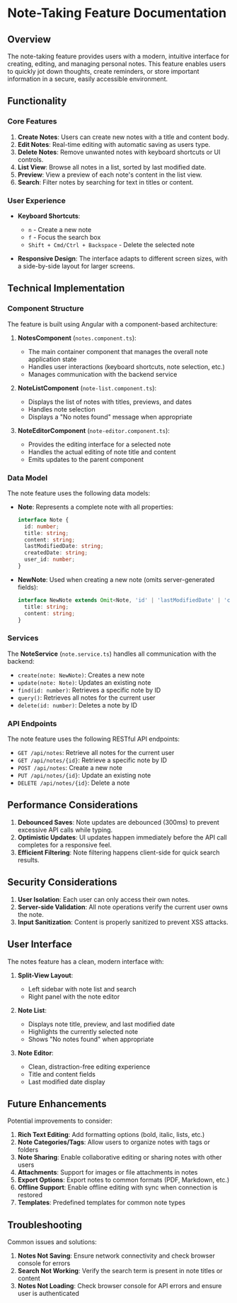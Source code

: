 # Note-Taking Feature Documentation

## Overview

The note-taking feature provides users with a modern, intuitive interface for creating, editing, and managing personal notes. This feature enables users to quickly jot down thoughts, create reminders, or store important information in a secure, easily accessible environment.

## Functionality

### Core Features

1. **Create Notes**: Users can create new notes with a title and content body.
2. **Edit Notes**: Real-time editing with automatic saving as users type.
3. **Delete Notes**: Remove unwanted notes with keyboard shortcuts or UI controls.
4. **List View**: Browse all notes in a list, sorted by last modified date.
5. **Preview**: View a preview of each note's content in the list view.
6. **Search**: Filter notes by searching for text in titles or content.

### User Experience

- **Keyboard Shortcuts**:

  - `n` - Create a new note
  - `f` - Focus the search box
  - `Shift + Cmd/Ctrl + Backspace` - Delete the selected note

- **Responsive Design**: The interface adapts to different screen sizes, with a side-by-side layout for larger screens.

## Technical Implementation

### Component Structure

The feature is built using Angular with a component-based architecture:

1. **NotesComponent** (`notes.component.ts`):

   - The main container component that manages the overall note application state
   - Handles user interactions (keyboard shortcuts, note selection, etc.)
   - Manages communication with the backend service

2. **NoteListComponent** (`note-list.component.ts`):

   - Displays the list of notes with titles, previews, and dates
   - Handles note selection
   - Displays a "No notes found" message when appropriate

3. **NoteEditorComponent** (`note-editor.component.ts`):
   - Provides the editing interface for a selected note
   - Handles the actual editing of note title and content
   - Emits updates to the parent component

### Data Model

The note feature uses the following data models:

- **Note**: Represents a complete note with all properties:

  ```typescript
  interface Note {
    id: number;
    title: string;
    content: string;
    lastModifiedDate: string;
    createdDate: string;
    user_id: number;
  }
  ```

- **NewNote**: Used when creating a new note (omits server-generated fields):
  ```typescript
  interface NewNote extends Omit<Note, 'id' | 'lastModifiedDate' | 'createdDate' | 'user_id'> {
    title: string;
    content: string;
  }
  ```

### Services

The **NoteService** (`note.service.ts`) handles all communication with the backend:

- `create(note: NewNote)`: Creates a new note
- `update(note: Note)`: Updates an existing note
- `find(id: number)`: Retrieves a specific note by ID
- `query()`: Retrieves all notes for the current user
- `delete(id: number)`: Deletes a note by ID

### API Endpoints

The note feature uses the following RESTful API endpoints:

- `GET /api/notes`: Retrieve all notes for the current user
- `GET /api/notes/{id}`: Retrieve a specific note by ID
- `POST /api/notes`: Create a new note
- `PUT /api/notes/{id}`: Update an existing note
- `DELETE /api/notes/{id}`: Delete a note

## Performance Considerations

1. **Debounced Saves**: Note updates are debounced (300ms) to prevent excessive API calls while typing.
2. **Optimistic Updates**: UI updates happen immediately before the API call completes for a responsive feel.
3. **Efficient Filtering**: Note filtering happens client-side for quick search results.

## Security Considerations

1. **User Isolation**: Each user can only access their own notes.
2. **Server-side Validation**: All note operations verify the current user owns the note.
3. **Input Sanitization**: Content is properly sanitized to prevent XSS attacks.

## User Interface

The notes feature has a clean, modern interface with:

1. **Split-View Layout**:

   - Left sidebar with note list and search
   - Right panel with the note editor

2. **Note List**:

   - Displays note title, preview, and last modified date
   - Highlights the currently selected note
   - Shows "No notes found" when appropriate

3. **Note Editor**:
   - Clean, distraction-free editing experience
   - Title and content fields
   - Last modified date display

## Future Enhancements

Potential improvements to consider:

1. **Rich Text Editing**: Add formatting options (bold, italic, lists, etc.)
2. **Note Categories/Tags**: Allow users to organize notes with tags or folders
3. **Note Sharing**: Enable collaborative editing or sharing notes with other users
4. **Attachments**: Support for images or file attachments in notes
5. **Export Options**: Export notes to common formats (PDF, Markdown, etc.)
6. **Offline Support**: Enable offline editing with sync when connection is restored
7. **Templates**: Predefined templates for common note types

## Troubleshooting

Common issues and solutions:

1. **Notes Not Saving**: Ensure network connectivity and check browser console for errors
2. **Search Not Working**: Verify the search term is present in note titles or content
3. **Notes Not Loading**: Check browser console for API errors and ensure user is authenticated
